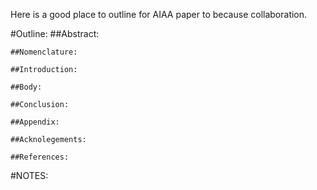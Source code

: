 Here is a good place to outline for AIAA paper to because collaboration.

#Outline:
	##Abstract:
	
	##Nomenclature:
	
	##Introduction:
	
	##Body:
	
	##Conclusion:
	
	##Appendix:
	
	##Acknolegements:
	
	##References:
	
#NOTES: